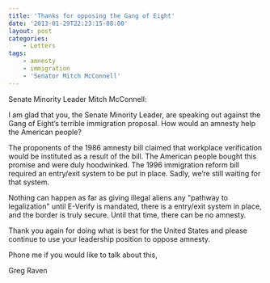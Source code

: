 ```yaml
---
title: 'Thanks for opposing the Gang of Eight'
date: '2013-01-29T22:23:15-08:00'
layout: post
categories:
    - Letters
tags:
    - amnesty
    - immigration
    - 'Senator Mitch McConnell'
---
```


Senate Minority Leader Mitch McConnell:

I am glad that you, the Senate Minority Leader, are speaking out against the Gang of Eight’s terrible immigration proposal. How would an amnesty help the American people?  
  
The proponents of the 1986 amnesty bill claimed that workplace verification would be instituted as a result of the bill. The American people bought this promise and were duly hoodwinked. The 1996 immigration reform bill required an entry/exit system to be put in place. Sadly, we’re still waiting for that system.

Nothing can happen as far as giving illegal aliens any "pathway to legalization" until E-Verify is mandated, there is a entry/exit system in place, and the border is truly secure. Until that time, there can be no amnesty.

Thank you again for doing what is best for the United States and please continue to use your leadership position to oppose amnesty.

Phone me if you would like to talk about this,

Greg Raven